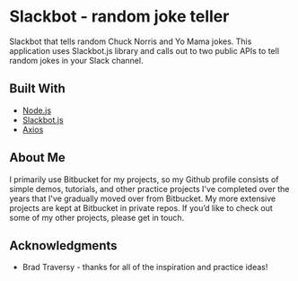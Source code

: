# Slackbot - random joke teller
Slackbot that tells random Chuck Norris and Yo Mama jokes.  This application uses Slackbot.js library and calls out to two public APIs to tell random jokes in your Slack channel. 

## Built With
* [Node.js](https://nodejs.org/en/)
* [Slackbot.js](https://github.com/mishk0/slack-bot-api)
* [Axios](https://www.npmjs.com/package/axios)

## About Me
I primarily use Bitbucket for my projects, so my Github profile consists of simple demos, tutorials, and other practice projects I've completed over the years that I've gradually moved over from Bitbucket. My more extensive projects are kept at Bitbucket in private repos. If you’d like to check out some of my other projects, please get in touch.

## Acknowledgments
* Brad Traversy - thanks for all of the inspiration and practice ideas!